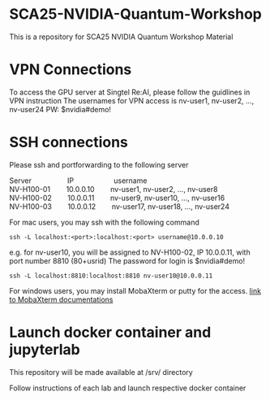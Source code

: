# SCA25-NVIDIA-Quantum-Workshop
This is a repository for SCA25 NVIDIA Quantum Workshop Material

# VPN Connections
To access the GPU server at Singtel Re:AI, please follow the guidlines in VPN instruction
The usernames for VPN access is nv-user1, nv-user2, ..., nv-user24
PW: $nvidia#demo!

# SSH connections
Please ssh and portforwarding to the following server

Server $~~~~~~~~~~~~~~~~$ IP $~~~~~~~~~~~~~~~~~~$ username   
NV-H100-01 $~~~~~~$ 10.0.0.10 $~~~~~~$ nv-user1, nv-user2, ..., nv-user8  
NV-H100-02 $~~~~~~$ 10.0.0.11 $~~~~~~$ nv-user9, nv-user10, ..., nv-user16  
NV-H100-03 $~~~~~~$ 10.0.0.12 $~~~~~~$ nv-user17, nv-user18, ..., nv-user24  

For mac users, you may ssh with the following command 

```
ssh -L localhost:<port>:localhost:<port> username@10.0.0.10
```
e.g. for nv-user10, you will be assigned to NV-H100-02, IP 10.0.0.11, with port number 8810 (80+usrid)
The password for login is $nvidia#demo!
```
ssh -L localhost:8810:localhost:8810 nv-user10@10.0.0.11
```

For windows users, you may install MobaXterm or putty for the access. 
[link to MobaXterm documentations](https://mobaxterm.mobatek.net/documentation.html#2_1_5)


# Launch docker container and jupyterlab
This repository will be made available at /srv/ directory

Follow instructions of each lab and launch respective docker container 
